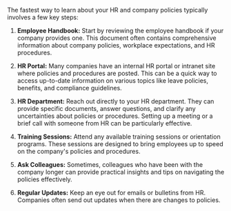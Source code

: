 The fastest way to learn about your HR and company policies typically involves a few key steps:

1.  **Employee Handbook:** Start by reviewing the employee handbook if your company provides one. This document often contains comprehensive information about company policies, workplace expectations, and HR procedures.
    
2.  **HR Portal:** Many companies have an internal HR portal or intranet site where policies and procedures are posted. This can be a quick way to access up-to-date information on various topics like leave policies, benefits, and compliance guidelines.
    
3.  **HR Department:** Reach out directly to your HR department. They can provide specific documents, answer questions, and clarify any uncertainties about policies or procedures. Setting up a meeting or a brief call with someone from HR can be particularly effective.
    
4.  **Training Sessions:** Attend any available training sessions or orientation programs. These sessions are designed to bring employees up to speed on the company's policies and procedures.
    
5.  **Ask Colleagues:** Sometimes, colleagues who have been with the company longer can provide practical insights and tips on navigating the policies effectively.
    
6.  **Regular Updates:** Keep an eye out for emails or bulletins from HR. Companies often send out updates when there are changes to policies.
